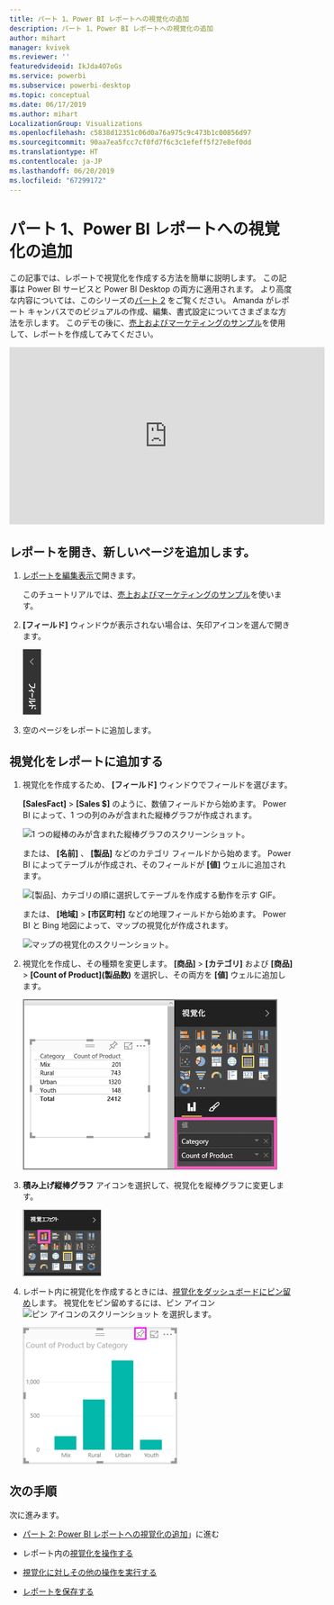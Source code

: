 ```yaml
---
title: パート 1、Power BI レポートへの視覚化の追加
description: パート 1、Power BI レポートへの視覚化の追加
author: mihart
manager: kvivek
ms.reviewer: ''
featuredvideoid: IkJda4O7oGs
ms.service: powerbi
ms.subservice: powerbi-desktop
ms.topic: conceptual
ms.date: 06/17/2019
ms.author: mihart
LocalizationGroup: Visualizations
ms.openlocfilehash: c5838d12351c06d0a76a975c9c473b1c00856d97
ms.sourcegitcommit: 90aa7ea5fcc7cf0fd7f6c3c1efeff5f27e8ef0dd
ms.translationtype: HT
ms.contentlocale: ja-JP
ms.lasthandoff: 06/20/2019
ms.locfileid: "67299172"
---
```

# <a name="part-1-add-visualizations-to-a-power-bi-report"></a>パート 1、Power BI レポートへの視覚化の追加

この記事では、レポートで視覚化を作成する方法を簡単に説明します。 この記事は Power BI サービスと Power BI Desktop の両方に適用されます。 より高度な内容については、このシリーズの[パート 2](power-bi-report-add-visualizations-ii.md) をご覧ください。 Amanda がレポート キャンバスでのビジュアルの作成、編集、書式設定についてさまざまな方法を示します。 このデモの後に、[売上およびマーケティングのサンプル](../sample-datasets.md)を使用して、レポートを作成してみてください。

<iframe width="560" height="315" src="https://www.youtube.com/embed/IkJda4O7oGs" frameborder="0" allowfullscreen></iframe>

## <a name="open-a-report-and-add-a-new-page"></a>レポートを開き、新しいページを追加します。

1. [レポートを編集表示で](../service-interact-with-a-report-in-editing-view.md)開きます。

    このチュートリアルでは、[売上およびマーケティングのサンプル](../sample-datasets.md)を使います。

1. **[フィールド]** ウィンドウが表示されない場合は、矢印アイコンを選んで開きます。

   ![](media/power-bi-report-add-visualizations-i/pbi_nancy_fieldsfiltersarrow.png)

1. 空のページをレポートに追加します。

## <a name="add-visualizations-to-the-report"></a>視覚化をレポートに追加する

1. 視覚化を作成するため、 **[フィールド]** ウィンドウでフィールドを選びます。

    **[SalesFact]**  >  **[Sales $]** のように、数値フィールドから始めます。 Power BI によって、1 つの列のみが含まれた縦棒グラフが作成されます。

    ![1 つの縦棒のみが含まれた縦棒グラフのスクリーンショット。](media/power-bi-report-add-visualizations-i/pbi_onecolchart.png)

    または、 **[名前]** 、 **[製品]** などのカテゴリ フィールドから始めます。 Power BI によってテーブルが作成され、そのフィールドが **[値]** ウェルに追加されます。

    ![[製品]、カテゴリの順に選択してテーブルを作成する動作を示す GIF。](media/power-bi-report-add-visualizations-i/pbi_agif_createchart3.gif)

    または、 **[地域]**  >  **[市区町村]** などの地理フィールドから始めます。 Power BI と Bing 地図によって、マップの視覚化が作成されます。

    ![マップの視覚化のスクリーンショット。](media/power-bi-report-add-visualizations-i/power-bi-map.png)

1. 視覚化を作成し、その種類を変更します。 **[商品]**  >  **[カテゴリ]** および **[商品]**  >  **[Count of Product]\(製品数\)** を選択し、その両方を **[値]** ウェルに追加します。

   ![[フィールド] ウィンドウと [値] ウェルのスクリーンショット。](media/power-bi-report-add-visualizations-i/part1table1.png)

1. **積み上げ縦棒グラフ** アイコンを選択して、視覚化を縦棒グラフに変更します。

   ![[視覚化] ウィンドウと積み上げ縦棒グラフ アイコンのスクリーンショット。](media/power-bi-report-add-visualizations-i/part1converttocolumn.png)

1. レポート内に視覚化を作成するときには、[視覚化をダッシュボードにピン留め](../service-dashboard-pin-tile-from-report.md)します。 視覚化をピン留めするには、ピン アイコン ![ピン アイコンのスクリーンショット](media/power-bi-report-add-visualizations-i/pinnooutline.png) を選択します。

   ![縦棒グラフ視覚化とピン アイコンのスクリーンショット。](media/power-bi-report-add-visualizations-i/part1pin1.png)
  
## <a name="next-steps"></a>次の手順

 次に進みます。

* [パート 2: Power BI レポートへの視覚化の追加](power-bi-report-add-visualizations-ii.md)」に進む

* レポート内の[視覚化を操作する](../consumer/end-user-reading-view.md)

* [視覚化に対しその他の操作を実行する](power-bi-report-visualizations.md)

* [レポートを保存する](../service-report-save.md)
